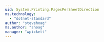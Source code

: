 ```yaml
---
uid: System.Printing.PagesPerSheetDirection
ms.technology: 
  - "dotnet-standard"
author: "stevehoag"
ms.author: "shoag"
manager: "wpickett"
---
```

